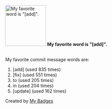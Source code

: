 <img src="https://my-badges.github.io/my-badges/favorite-word.png" alt="My favorite word is &quot;[add]&quot;." title="My favorite word is &quot;[add]&quot;." width="128">
<strong>My favorite word is &quot;[add]&quot;.</strong>
<br><br>

My favorite commit message words are:

1. [add] (used 835 times)
2. [fix] (used 551 times)
3. to (used 205 times)
4. in (used 204 times)
5. [update] (used 162 times)


Created by <a href="https://github.com/my-badges/my-badges">My Badges</a>